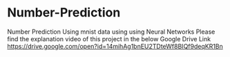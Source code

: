 # Number-Prediction

Number Prediction Using mnist data using using Neural Networks
Please find the explanation video of this project in the below Google Drive Link
https://drive.google.com/open?id=14mihAg1bnEU2TDteWf8BIQf9deqKR1Bn
